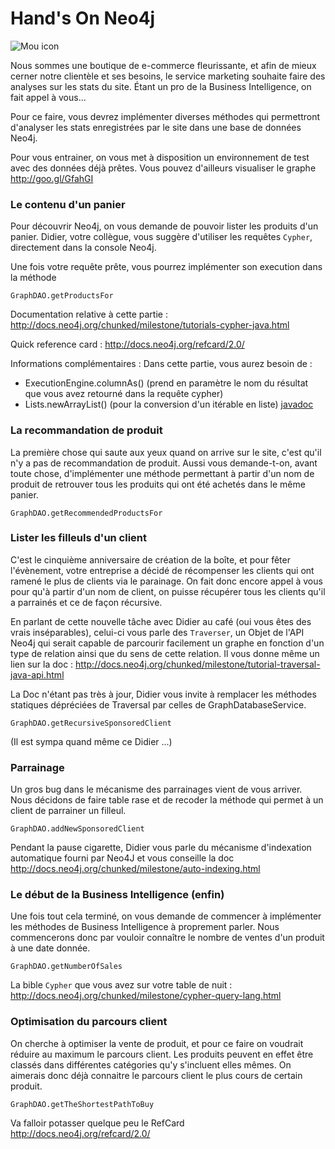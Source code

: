 Hand's On Neo4j
=========

![Mou icon](http://upload.wikimedia.org/wikipedia/en/4/4a/Neo4j.jpg)

Nous sommes une boutique de e-commerce fleurissante, et afin de mieux cerner notre clientèle et ses besoins, le service marketing souhaite faire des analyses sur les stats du site.
Étant un pro de la Business Intelligence, on fait appel à vous...

Pour ce faire, vous devrez implémenter diverses méthodes qui permettront d'analyser les stats enregistrées par le site dans une base de données Neo4j.

Pour vous entrainer, on vous met à disposition un environnement de test avec des données déjà prêtes.
Vous pouvez d'ailleurs visualiser le graphe <http://goo.gl/GfahGI>

### Le contenu d'un panier

Pour découvrir Neo4j, on vous demande de pouvoir lister les produits d'un panier. Didier, votre collègue, vous suggère d'utiliser les requêtes `Cypher`, directement dans la console Neo4j.

Une fois votre requête prête, vous pourrez implémenter son execution dans la méthode

	GraphDAO.getProductsFor

Documentation relative à cette partie : <http://docs.neo4j.org/chunked/milestone/tutorials-cypher-java.html>

Quick reference card : <http://docs.neo4j.org/refcard/2.0/>

Informations complémentaires : Dans cette partie, vous aurez besoin de :
* ExecutionEngine.columnAs() (prend en paramètre le nom du résultat que vous avez retourné dans la requête cypher)
* Lists.newArrayList() (pour la conversion d'un itérable en liste) [javadoc](http://docs.guava-libraries.googlecode.com/git/javadoc/com/google/common/collect/Lists.html#newArrayList%28java.lang.Iterable%29)

### La recommandation de produit

La première chose qui saute aux yeux quand on arrive sur le site, c'est qu'il n'y a pas de recommandation de produit. Aussi vous demande-t-on, avant toute chose, d'implémenter une méthode permettant à partir d'un nom de produit de retrouver tous les produits qui ont été achetés dans le même panier. 

	GraphDAO.getRecommendedProductsFor

### Lister les filleuls d'un client

C'est le cinquième anniversaire de création de la boîte, et pour fêter l'évènement, votre entreprise a décidé de récompenser les clients qui ont ramené le plus de clients via le parainage.
On fait donc encore appel à vous pour qu'à partir d'un nom de client, on puisse récupérer tous les clients qu'il a parrainés et ce de façon récursive.

En parlant de cette nouvelle tâche avec Didier au café (oui vous êtes des vrais inséparables), celui-ci vous parle des `Traverser`, un Objet de l'API Neo4j qui serait capable de parcourir facilement un graphe en fonction d'un type de relation ainsi que du sens de cette relation.
Il vous donne même un lien sur la doc : <http://docs.neo4j.org/chunked/milestone/tutorial-traversal-java-api.html>

La Doc n'étant pas très à jour, Didier vous invite à remplacer les méthodes statiques dépréciées de Traversal par celles de GraphDatabaseService.

	GraphDAO.getRecursiveSponsoredClient

(Il est sympa quand même ce Didier ...)


### Parrainage

Un gros bug dans le mécanisme des parrainages vient de vous arriver. Nous décidons de faire table rase et de recoder la méthode qui permet à un client de parrainer un filleul.

    GraphDAO.addNewSponsoredClient

Pendant la pause cigarette, Didier vous parle du mécanisme d'indexation automatique fourni par Neo4J et vous conseille la doc <http://docs.neo4j.org/chunked/milestone/auto-indexing.html>


### Le début de la Business Intelligence (enfin)

Une fois tout cela terminé, on vous demande de commencer à implémenter les méthodes de Business Intelligence à proprement parler. Nous commencerons donc par vouloir connaître le nombre de ventes d'un produit à une date donnée.

	GraphDAO.getNumberOfSales

La bible `Cypher` que vous avez sur votre table de nuit : <http://docs.neo4j.org/chunked/milestone/cypher-query-lang.html>


### Optimisation du parcours client

On cherche à optimiser la vente de produit, et pour ce faire on voudrait réduire au maximum le parcours client. Les produits peuvent en effet être classés dans différentes catégories qu'y s'incluent elles mêmes.
On aimerais donc déjà connaitre le parcours client le plus cours de certain produit.

	GraphDAO.getTheShortestPathToBuy

Va falloir potasser quelque peu le RefCard <http://docs.neo4j.org/refcard/2.0/>
